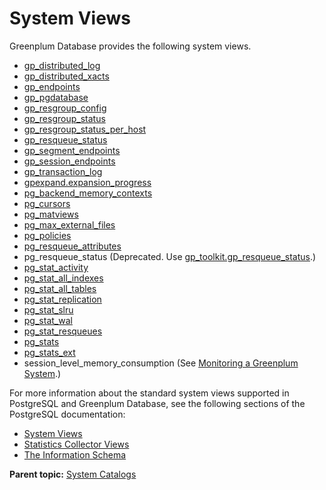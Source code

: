 # System Views 

Greenplum Database provides the following system views.

-   [gp_distributed_log](gp_distributed_log.html)
-   [gp_distributed_xacts](gp_distributed_xacts.html)
-   [gp_endpoints](gp_endpoints.html)
-   [gp_pgdatabase](gp_pgdatabase.html)
-   [gp_resgroup_config](gp_resgroup_config.html)
-   [gp_resgroup_status](gp_resgroup_status.html)
-   [gp_resgroup_status_per_host](gp_resgroup_status_per_host.html)
-   [gp_resqueue_status](gp_resqueue_status.html)
-   [gp_segment_endpoints](gp_segment_endpoints.html)
-   [gp_session_endpoints](gp_session_endpoints.html)
-   [gp_transaction_log](gp_transaction_log.html)
-   [gpexpand.expansion_progress](gpexpand_expansion_progress.html)
-   [pg_backend_memory_contexts](pg_backend_memory_contexts.html)
-   [pg_cursors](pg_cursors.html)
-   [pg_matviews](pg_matviews.html)
-   [pg_max_external_files](pg_max_external_files.html)
-   [pg_policies](pg_policies.html)
-   [pg_resqueue_attributes](pg_resqueue_attributes.html)
-   pg_resqueue_status (Deprecated. Use [gp_toolkit.gp_resqueue_status](../gp_toolkit.html).)
-   [pg_stat_activity](pg_stat_activity.html)
-   [pg_stat_all_indexes](pg_stat_indexes.html)
-   [pg_stat_all_tables](pg_stat_tables.html)
-   [pg_stat_replication](pg_stat_replication.html)
-   [pg_stat_slru](pg_stat_slru.html)
-   [pg_stat_wal](pg_stat_wal.html)
-   [pg_stat_resqueues](pg_stats_resqueue.html)
-   [pg_stats](pg_stats.html)
-   [pg_stats\_ext](pg_stats_ext.html)
-   session_level_memory_consumption (See [Monitoring a Greenplum System](../../admin_guide/managing/monitor.html#topic_slt_ddv_1q).)

For more information about the standard system views supported in PostgreSQL and Greenplum Database, see the following sections of the PostgreSQL documentation:

-   [System Views](https://www.postgresql.org/docs/12/views-overview.html)
-   [Statistics Collector Views](https://www.postgresql.org/docs/12/monitoring-stats.html#MONITORING-STATS-VIEWS)
-   [The Information Schema](https://www.postgresql.org/docs/12/information-schema.html)

**Parent topic:** [System Catalogs](../system_catalogs/catalog_ref.html)

